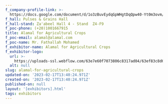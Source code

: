 ```yaml
---
f_company-profile-link: >-
  https://docs.google.com/document/d/1o3zBuvEydqGpWHgtDqQpw40-Yt0m3ovm/edit?usp=share_link&ouid=111844397792848099856&rtpof=true&sd=true
f_hall: Pulses & Grains Hall
f_hall-stand: Za'abeel Hall 4 - Stand  Z4-F9
f_poc-phone: (+20)1001667915
title: Alamal for Agricultural Crops
f_poc-email: alamal@alamal.com
f_poc-name: Mr. Fathallah Mohamed
f_exhibitor-name: Alamal for Agricultural Crops
f_exhibitor-logo:
  url: >-
    https://uploads-ssl.webflow.com/63e7e60f7073806c8317ad04/63ef83c8d60b3e0c65318ce9_OWVjYg.jpeg
  alt: null
slug: alamal-for-agricultural-crops
updated-on: '2023-02-17T13:40:24.971Z'
created-on: '2023-02-17T13:40:24.971Z'
published-on: null
layout: '[exhibitors].html'
tags: exhibitors
---
```



